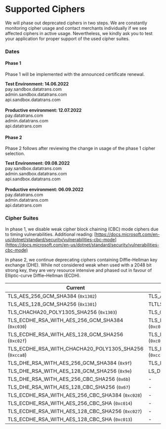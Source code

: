 # Supported Ciphers

We will phase out deprecated ciphers in two steps. We are constantly monitoring cipher usage and contact merchants individually if we see affected ciphers in active usage. Nevertheless, we kindly ask you to test your application for proper support of the used cipher suites.

### **Dates**

#### **Phase 1**

Phase 1 will be implemented with the announced certificate renewal.

**Test Environment: 14.06.2022**\
pay.sandbox.datatrans.com\
admin.sandbox.datatrans.com\
api.sandbox.datatrans.com\
\
**Productive environment: 12.07.2022**\
pay.datatrans.com\
admin.datatrans.com\
api.datatrans.com

#### Phase 2

Phase 2 follows after reviewing the change in usage of the phase 1 cipher selection.

**Test Environment: 09.08.2022**\
pay.sandbox.datatrans.com\
admin.sandbox.datatrans.com\
api.sandbox.datatrans.com\
\
**Productive environment: 06.09.2022**\
pay.datatrans.com\
admin.datatrans.com\
api.datatrans.com

### **Cipher Suites**

In phase 1, we disable weak cipher block chaining (CBC) mode ciphers due to timing vulnerabilities. Additional reading: [https://docs.microsoft.com/en-us/dotnet/standard/security/vulnerabilities-cbc-mode](https://docs.microsoft.com/en-us/dotnet/standard/security/vulnerabilities-cbc-mode)

In phase 2, we continue deprecating ciphers containing Diffie-Hellman key exchange (DHE). While not considered weak when used with a 2048 bit strong key, they are very resource intensive and phased out in favour of Elliptic-curve Diffie–Hellman (ECDH).&#x20;



| Current                                                      | Phase 1                                                      | Phase 2                                                      |
| ------------------------------------------------------------ | ------------------------------------------------------------ | ------------------------------------------------------------ |
| TLS\_AES\_256\_GCM\_SHA384 (`0x1302`)                        | TLS\_AES\_256\_GCM\_SHA384 (`0x1302`)                        | S\_AES\_256\_GCM\_SHA384 (`0x1302`)                          |
| TLS\_AES\_128\_GCM\_SHA256 (`0x1301`)                        | TLTLS\_AES\_128\_GCM\_SHA256 (`0x1301`)                      | TLS\_AES\_128\_GCM\_SHA256 (`0x1301`)                        |
| TLS\_CHACHA20\_POLY1305\_SHA256 (`0x1303`)                   | TLS\_CHACHA20\_POLY1305\_SHA256 (`0x1303`)                   | LS\_CHACHA20\_POLY1305\_SHA256 (`0x1303`)                    |
| TLS\_ECDHE\_RSA\_WITH\_AES\_256\_GCM\_SHA384 (`0xc030`)      | TLS\_ECDHE\_RSA\_WITH\_AES\_256\_GCM\_SHA384 (`0xc030`)      | TLS\_ECDHE\_RSA\_WITH\_AES\_256\_GCM\_SHA384 (`0xc030`)      |
| TLS\_ECDHE\_RSA\_WITH\_AES\_128\_GCM\_SHA256 (`0xc02f`)      | TLS\_ECDHE\_RSA\_WITH\_AES\_128\_GCM\_SHA256 (`0xc02f`)      | TLS\_ECDHE\_RSA\_WITH\_AES\_128\_GCM\_SHA256 (`0xc02f`)      |
| TLS\_ECDHE\_RSA\_WITH\_CHACHA20\_POLY1305\_SHA256 (`0xcca8`) | TLS\_ECDHE\_RSA\_WITH\_CHACHA20\_POLY1305\_SHA256 (`0xcca8`) | TLS\_ECDHE\_RSA\_WITH\_CHACHA20\_POLY1305\_SHA256 (`0xcca8`) |
| TLS\_DHE\_RSA\_WITH\_AES\_256\_GCM\_SHA384 (`0x9f`)          | TLS\_DHE\_RSA\_WITH\_AES\_256\_GCM\_SHA384 (`0x9f`)          | -                                                            |
| TLS\_DHE\_RSA\_WITH\_AES\_128\_GCM\_SHA256 (`0x9e`)          | LS\_DHE\_RSA\_WITH\_AES\_128\_GCM\_SHA256 (`0x9e`)           | -                                                            |
| TLS\_DHE\_RSA\_WITH\_AES\_256\_CBC\_SHA256 (`0x6b`)          | -                                                            | -                                                            |
| TLS\_DHE\_RSA\_WITH\_AES\_128\_CBC\_SHA256 (`0x67`)          | -                                                            | -                                                            |
| TLS\_ECDHE\_RSA\_WITH\_AES\_256\_CBC\_SHA384 (`0xc028`)      | -                                                            | -                                                            |
| TLS\_ECDHE\_RSA\_WITH\_AES\_256\_CBC\_SHA (`0xc014`)         | -                                                            | -                                                            |
| TLS\_ECDHE\_RSA\_WITH\_AES\_128\_CBC\_SHA256 (`0xc027`)      | -                                                            | -                                                            |
| TLS\_ECDHE\_RSA\_WITH\_AES\_128\_CBC\_SHA (`0xc013`)         | -                                                            | -                                                            |

